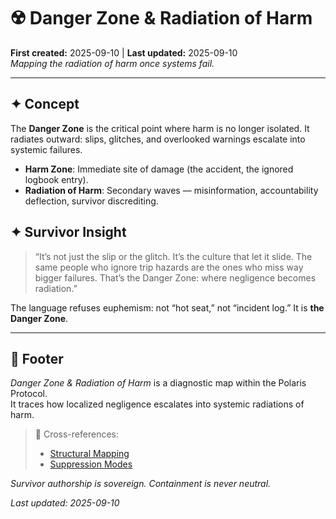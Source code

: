 # ☢️ Danger Zone & Radiation of Harm
**First created:** 2025-09-10 | **Last updated:** 2025-09-10  
*Mapping the radiation of harm once systems fail.*

---

## ✦ Concept  
The **Danger Zone** is the critical point where harm is no longer isolated. It radiates outward: slips, glitches, and overlooked warnings escalate into systemic failures.  

- **Harm Zone**: Immediate site of damage (the accident, the ignored logbook entry).  
- **Radiation of Harm**: Secondary waves — misinformation, accountability deflection, survivor discrediting.  

## ✦ Survivor Insight  
> “It’s not just the slip or the glitch. It’s the culture that let it slide. The same people who ignore trip hazards are the ones who miss way bigger failures. That’s the Danger Zone: where negligence becomes radiation.”  

The language refuses euphemism: not “hot seat,” not “incident log.” It is **the Danger Zone**.  

---

## 🏮 Footer  

*Danger Zone & Radiation of Harm* is a diagnostic map within the Polaris Protocol.  
It traces how localized negligence escalates into systemic radiations of harm.  

> 📡 Cross-references:  
> - [Structural Mapping](../../Metadata_Sabotage_Network/Structural_Analysis/🧬_Structural_Mapping/)  
> - [Suppression Modes](../../Disruption_Kit/Containment_Scripts/Suppression_Modes/)  

*Survivor authorship is sovereign. Containment is never neutral.*  

_Last updated: 2025-09-10_
